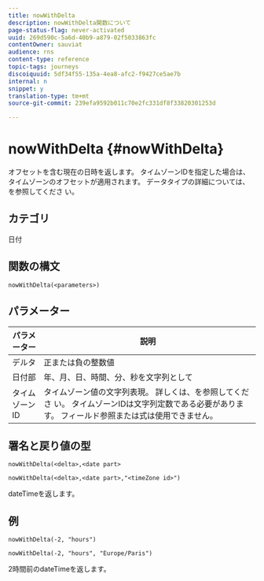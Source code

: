 ```yaml
---
title: nowWithDelta
description: nowWithDelta関数について
page-status-flag: never-activated
uuid: 269d590c-5a6d-40b9-a879-02f5033863fc
contentOwner: sauviat
audience: rns
content-type: reference
topic-tags: journeys
discoiquuid: 5df34f55-135a-4ea8-afc2-f9427ce5ae7b
internal: n
snippet: y
translation-type: tm+mt
source-git-commit: 239efa9592b011c70e2fc331df8f33820301253d

---
```



# nowWithDelta {#nowWithDelta}

オフセットを含む現在の日時を返します。 タイムゾーンIDを指定した場合は、タイムゾーンのオフセットが適用されます。 データタイプの詳細については、を参照してくださ [](../expression/data-types.md)い。

## カテゴリ

日付

## 関数の構文

`nowWithDelta(<parameters>)`

## パラメーター

| パラメーター | 説明 |
|--- |--- |
| デルタ | 正または負の整数値 |
| 日付部 | 年、月、日、時間、分、秒を文字列として |
| タイムゾーンID | タイムゾーン値の文字列表現。 詳しくは、を参照してくださ [](../expression/data-types.md)い。 タイムゾーンIDは文字列定数である必要があります。 フィールド参照または式は使用できません。 |

## 署名と戻り値の型

`nowWithDelta(<delta>,<date part>`

`nowWithDelta(<delta>,<date part>,"<timeZone id>")`

dateTimeを返します。

## 例

`nowWithDelta(-2, "hours")`

`nowWithDelta(-2, "hours", "Europe/Paris")`

2時間前のdateTimeを返します。
